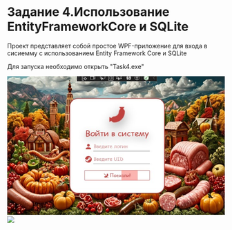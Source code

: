 <h1>Задание 4.Использование EntityFrameworkCore и SQLite</h1>
<p>Проект представляет собой простое WPF-приложение для входа в сисиемму с использованием Entity Framework Core и SQLite</p>
<p>Для запуска необходимо открыть "Task4.exe"</p>
<img src="screenshots/1.jpg">
<img src="screenshots/2.jpg">
